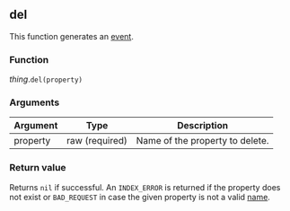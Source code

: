 ## del

This function generates an [event](#events).

### Function
*thing*.`del(property)`

### Arguments
Argument | Type | Description
-------- | ---- | -----------
property | raw (required) | Name of the property to delete.

### Return value
Returns `nil` if successful. An `INDEX_ERROR` is returned
if the property does not exist or `BAD_REQUEST` in case the given property is
not a valid [name](#names).
